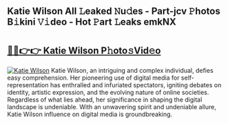 ## Katie Wilson All 𝙻eaked 𝙽u𝚍es - Part-jcv 𝙿hotos B𝚒kini 𝚅𝚒deo - Hot 𝙿art 𝙻eaks emkNX

# <h2><a href="http://ld6s4a.urlbe.top/?page=Katie+Wilson">🔗🔗👉👉 Katie Wilson P𝚑oto𝚜Vid𝚎o</a></h2>

[![Katie Wilson](https://i.imgur.com/eBuTRDB.gif)](http://ld6s4a.urlbe.top/?page=Katie+Wilson)
Katie Wilson, an intriguing and complex individual, defies easy comprehension. Her pioneering use of digital media for self-representation has enthralled and infuriated spectators, igniting debates on identity, artistic expression, and the evolving nature of online societies. Regardless of what lies ahead, her significance in shaping the digital landscape is undeniable. With an unwavering spirit and undeniable allure, Katie Wilson influence on digital media is groundbreaking.
